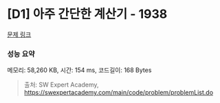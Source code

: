 # [D1] 아주 간단한 계산기 - 1938 

[문제 링크](https://swexpertacademy.com/main/code/problem/problemDetail.do?contestProbId=AV5PjsYKAMIDFAUq) 

### 성능 요약

메모리: 58,260 KB, 시간: 154 ms, 코드길이: 168 Bytes



> 출처: SW Expert Academy, https://swexpertacademy.com/main/code/problem/problemList.do